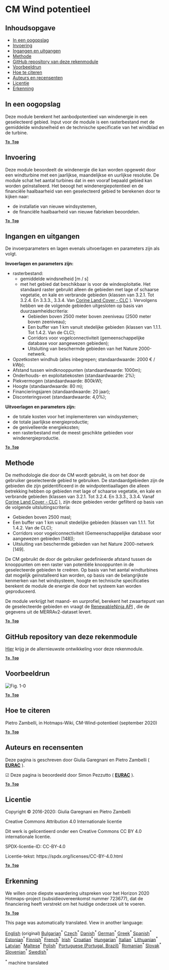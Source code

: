 <h1><a class="anchor" id="cm-wind-potential" href="#cm-wind-potential"><i class="fa fa-link"></i></a>CM Wind potentieel</h1><h2><a class="anchor" id="table-of-contents" href="#table-of-contents"><i class="fa fa-link"></i></a> Inhoudsopgave</h2><ul><li> <a href="#in-a-glance">In een oogopslag</a></li><li> <a href="#introduction">Invoering</a></li><li> <a href="#inputs-and-outputs">Ingangen en uitgangen</a></li><li> <a href="#method">Methode</a></li><li> <a href="#github-repository-of-this-calculation-module">GitHub repository van deze rekenmodule</a></li><li> <a href="#sample-run">Voorbeeldrun</a></li><li> <a href="#how-to-cite">Hoe te citeren</a></li><li> <a href="#authors-and-reviewers">Auteurs en recensenten</a></li><li> <a href="#license">Licentie</a></li><li> <a href="#acknowledgement">Erkenning</a></li></ul><h2><a class="anchor" id="in-a-glance" href="#in-a-glance"><i class="fa fa-link"></i></a> In een oogopslag</h2><p> Deze module berekent het aanbodpotentieel van windenergie in een geselecteerd gebied. Input voor de module is een rasterbestand met de gemiddelde windsnelheid en de technische specificatie van het windblad en de turbine.</p><p> <a href="#table-of-contents"><strong><code>To Top</code></strong></a></p><h2><a class="anchor" id="introduction" href="#introduction"><i class="fa fa-link"></i></a> Invoering</h2><p> Deze module beoordeelt de windenergie die kan worden opgewekt door een windturbine met een jaarlijkse, maandelijkse en uurlijkse resolutie. De module schat het aantal turbines dat in een vooraf bepaald gebied kan worden geïnstalleerd. Het beoogt het windenergiepotentieel en de financiële haalbaarheid van een geselecteerd gebied te berekenen door te kijken naar:</p><ul><li> de installatie van nieuwe windsystemen,</li><li> de financiële haalbaarheid van nieuwe fabrieken beoordelen.</li></ul><p> <a href="#table-of-contents"><strong><code>To Top</code></strong></a></p><h2><a class="anchor" id="inputs-and-outputs" href="#inputs-and-outputs"><i class="fa fa-link"></i></a> Ingangen en uitgangen</h2><p> De invoerparameters en lagen evenals uitvoerlagen en parameters zijn als volgt.</p><p> <strong>Invoerlagen en parameters zijn:</strong></p><ul><li> rasterbestand:<ul><li> gemiddelde windsnelheid [m / s]</li><li> met het gebied dat beschikbaar is voor de windexploitatie. Het standaard raster gebruikt alleen de gebieden met lage of schaarse vegetatie, en kale en verbrande gebieden (klassen van 3.2.1. Tot 3.2.4. En 3.3.3., 3.3.4. Van <a href="https://land.copernicus.eu/pan-european/corine-land-cover">Corine Land Cover - CLC</a> ). Vervolgens hebben we de volgende gebieden uitgesloten op basis van duurzaamheidscriteria:<ul><li> Gebieden boven 2500 meter boven zeeniveau (2500 meter boven zeeniveau);</li><li> Een buffer van 1 km vanuit stedelijke gebieden (klassen van 1.1.1. Tot 1.4.2. Van de CLC);</li><li> Corridors voor vogelconnectiviteit (gemeenschappelijke database voor aangewezen gebieden);</li><li> Uitsluiting van beschermde gebieden van het Nature 2000-netwerk.</li></ul></li></ul></li><li> Opzetkosten windhub (alles inbegrepen; standaardwaarde: 2000 € / kWp);</li><li> Afstand tussen windknooppunten (standaardwaarde: 1000m);</li><li> Onderhouds- en exploitatiekosten (standaardwaarde: 2%);</li><li> Piekvermogen (standaardwaarde: 800kW);</li><li> Hoogte (standaardwaarde: 80 m);</li><li> Financieringsjaren (standaardwaarde: 20 jaar);</li><li> Disconteringsvoet (standaardwaarde: 4,0%);</li></ul><p> <strong>Uitvoerlagen en parameters zijn:</strong></p><ul><li> de totale kosten voor het implementeren van windsystemen;</li><li> de totale jaarlijkse energieproductie;</li><li> de genivelleerde energiekosten;</li><li> een rasterbestand met de meest geschikte gebieden voor windenergieproductie.</li></ul><p> <a href="#table-of-contents"><strong><code>To Top</code></strong></a></p><h2><a class="anchor" id="method" href="#method"><i class="fa fa-link"></i></a> Methode</h2><p> De methodologie die door de CM wordt gebruikt, is om het door de gebruiker geselecteerde gebied te gebruiken. De standaardgebieden zijn de gebieden die zijn geïdentificeerd in de windpotentiaallagen die alleen betrekking hebben op gebieden met lage of schaarse vegetatie, en kale en verbrande gebieden (klassen van 3.2.1. Tot 3.2.4. En 3.3.3., 3.3.4. Vanaf <a href="https://land.copernicus.eu/pan-european/corine-land-cover">Corine Land Cover - CLC</a> ), zijn deze gebieden verder gefilterd op basis van de volgende uitsluitingscriteria:</p><ul><li> Gebieden boven 2500 masl;</li><li> Een buffer van 1 km vanuit stedelijke gebieden (klassen van 1.1.1. Tot 1.4.2. Van de CLC);</li><li> Corridors voor vogelconnectiviteit (Gemeenschappelijke database voor aangewezen gebieden [148]);</li><li> Uitsluiting van beschermde gebieden van het Nature 2000-netwerk [149].</li></ul><p> De CM gebruikt de door de gebruiker gedefinieerde afstand tussen de knooppunten om een raster van potentiële knooppunten in de geselecteerde gebieden te creëren. Op basis van het aantal windturbines dat mogelijk geïnstalleerd kan worden, op basis van de belangrijkste kenmerken van het windsysteem, hoogte en technische specificaties berekent de module de energie die door het systeem kan worden geproduceerd.</p><p> De module verkrijgt het maand- en uurprofiel, berekent het zwaartepunt van de geselecteerde gebieden en vraagt de <a href="https://www.renewables.ninja/">RenewableNinja API</a> , die de gegevens uit de MERRAv2-dataset levert.</p><p> <a href="#table-of-contents"><strong><code>To Top</code></strong></a></p><h2><a class="anchor" id="github-repository-of-this-calculation-module" href="#github-repository-of-this-calculation-module"><i class="fa fa-link"></i></a> GitHub repository van deze rekenmodule</h2><p> <a href="https://github.com/HotMaps/wind_potential">Hier</a> krijg je de allernieuwste ontwikkeling voor deze rekenmodule.</p><p> <a href="#table-of-contents"><strong><code>To Top</code></strong></a></p><h2><a class="anchor" id="sample-run" href="#sample-run"><i class="fa fa-link"></i></a> Voorbeeldrun</h2><img alt="Fig. 1-0" src="https://wiki.hotmaps.hevs.ch/en/CM-Wind-potential/cm-wind.png" title="Voer de Wind CM uit"/><p> <a href="#table-of-contents"><strong><code>To Top</code></strong></a></p><h2><a class="anchor" id="how-to-cite" href="#how-to-cite"><i class="fa fa-link"></i></a> Hoe te citeren</h2><p> Pietro Zambelli, in Hotmaps-Wiki, CM-Wind-potentieel (september 2020)</p><p> <a href="#table-of-contents"><strong><code>To Top</code></strong></a></p><h2><a class="anchor" id="authors-and-reviewers" href="#authors-and-reviewers"><i class="fa fa-link"></i></a> Auteurs en recensenten</h2><p> Deze pagina is geschreven door Giulia Garegnani en Pietro Zambelli ( <strong><a href="http://www.eurac.edu">EURAC</a></strong> ).</p><p> ☑ Deze pagina is beoordeeld door Simon Pezzutto ( <strong><a href="http://www.eurac.edu">EURAC</a></strong> ).</p><p> <a href="#table-of-contents"><strong><code>To Top</code></strong></a></p><h2><a class="anchor" id="license" href="#license"><i class="fa fa-link"></i></a> Licentie</h2><p> Copyright © 2016-2020: Giulia Garegnani en Pietro Zambelli</p><p> Creative Commons Attribution 4.0 Internationale licentie</p><p> Dit werk is gelicentieerd onder een Creative Commons CC BY 4.0 internationale licentie.</p><p> SPDX-licentie-ID: CC-BY-4.0</p><p> Licentie-tekst: https://spdx.org/licenses/CC-BY-4.0.html</p><p> <a href="#table-of-contents"><strong><code>To Top</code></strong></a></p><h2><a class="anchor" id="acknowledgement" href="#acknowledgement"><i class="fa fa-link"></i></a> Erkenning</h2><p> We willen onze diepste waardering uitspreken voor het Horizon 2020 Hotmaps-project (subsidieovereenkomst nummer 723677), dat de financiering heeft verstrekt om het huidige onderzoek uit te voeren.</p><p> <a href="#table-of-contents"><strong><code>To Top</code></strong></a></p>
<!--- THIS IS A SUPER UNIQUE IDENTIFIER -->

This page was automatically translated. View in another language:

[English](../en/CM-Wind-potential) (original) [Bulgarian](../bg/CM-Wind-potential)<sup>\*</sup> [Czech](../cs/CM-Wind-potential)<sup>\*</sup> [Danish](../da/CM-Wind-potential)<sup>\*</sup> [German](../de/CM-Wind-potential)<sup>\*</sup> [Greek](../el/CM-Wind-potential)<sup>\*</sup> [Spanish](../es/CM-Wind-potential)<sup>\*</sup> [Estonian](../et/CM-Wind-potential)<sup>\*</sup> [Finnish](../fi/CM-Wind-potential)<sup>\*</sup> [French](../fr/CM-Wind-potential)<sup>\*</sup> [Irish](../ga/CM-Wind-potential)<sup>\*</sup> [Croatian](../hr/CM-Wind-potential)<sup>\*</sup> [Hungarian](../hu/CM-Wind-potential)<sup>\*</sup> [Italian](../it/CM-Wind-potential)<sup>\*</sup> [Lithuanian](../lt/CM-Wind-potential)<sup>\*</sup> [Latvian](../lv/CM-Wind-potential)<sup>\*</sup> [Maltese](../mt/CM-Wind-potential)<sup>\*</sup>  [Polish](../pl/CM-Wind-potential)<sup>\*</sup> [Portuguese (Portugal, Brazil)](../pt/CM-Wind-potential)<sup>\*</sup> [Romanian](../ro/CM-Wind-potential)<sup>\*</sup> [Slovak](../sk/CM-Wind-potential)<sup>\*</sup> [Slovenian](../sl/CM-Wind-potential)<sup>\*</sup> [Swedish](../sv/CM-Wind-potential)<sup>\*</sup> 

<sup>\*</sup> machine translated
